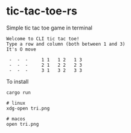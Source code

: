 # tic-tac-toe-rs
Simple tic tac toe game in terminal

````
Welcome to CLI tic tac toe!
Type a row and column (both between 1 and 3)
It's O move

 -  -  -     1 1   1 2   1 3
 -  -  -     2 1   2 2   2 3
 -  -  -     3 1   3 2   3 3
````

To install
````
cargo run

# linux
xdg-open tri.png

# macos
open tri.png
````
